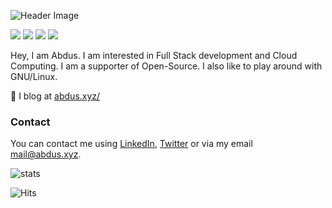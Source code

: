 ![Header Image](https://i.imgur.com/aTYe9Rc.png)

[![](https://img.shields.io/github/followers/abdus?color=%23181717&label=&logo=github&style=for-the-badge)](https://github.com/abdus)
[![](https://img.shields.io/badge/-Connect-%230077B5?style=for-the-badge&logo=linkedin)](https://linkedin.com/in/thisisabdus)
[![](https://img.shields.io/twitter/follow/unsigned_32?color=%231DA1F2&label=&logo=twitter&logoColor=%23ffffff&style=for-the-badge)](https://linkedin.com/in/thisisabdus)
[![](https://img.shields.io/badge/-WEBSITE-%23005386?style=for-the-badge)](https://abdus.xyz)

Hey, I am Abdus. I am interested in Full Stack development and Cloud Computing.
I am a supporter of Open-Source. I also like to play around with GNU/Linux.

📝 I blog at [abdus.xyz/](https://abdus.xyz/blogs) <br/>

### Contact

You can contact me using [LinkedIn](https://linkedin.com/in/thisisabdus), [Twitter](https://twitter.com/unsigned_32) or via my email [mail@abdus.xyz](mailto:mail@abdus.xyz).

![stats](https://github-readme-stats.vercel.app/api?username=abdus)

![Hits](https://hits.seeyoufarm.com/api/count/incr/badge.svg?url=https%3A%2F%2Fgithub.com%2Fabdus&title=visitors)
